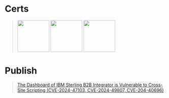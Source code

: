 # Certs
> <img src="https://github.com/user-attachments/assets/ba349c21-2207-43fc-8677-c8bd631f2846" height=100> <img src="https://github.com/user-attachments/assets/08c7dc04-f660-4697-b396-1d033df3dd5b" height=100> <img src="https://github.com/user-attachments/assets/27d1ea99-f282-403b-b146-2f96c56c5a53" height=100>

# Publish
> [The Dashboard of IBM Sterling B2B Integrator is Vulnerable to Cross-Site Scripting (CVE-2024-47103, CVE-2024-49807, CVE-204-40696)](https://www.ibm.com/support/pages/node/7182011)


